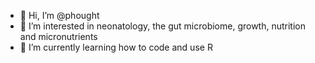 - 👋 Hi, I’m @phought
- 👀 I’m interested in neonatology, the gut microbiome, growth, nutrition and micronutrients
- 🌱 I’m currently learning how to code and use R
